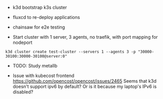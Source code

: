 
* k3d bootstrap k3s cluster
* fluxcd to re-deploy applications
* chainsaw for e2e testing


* Start cluster with 1 server, 3 agents, no traefik, with port mapping for nodeport
```
k3d cluster create test-cluster --servers 1 --agents 3 -p "30000-30100:30000-30100@server:0"
```

* TODO: Study metallb


* Issue with kubecost frontend https://github.com/opencost/opencost/issues/2465 Seems that k3d doesn't support ipv6 by default? Or is it because my laptop's IPv6 is disabled?